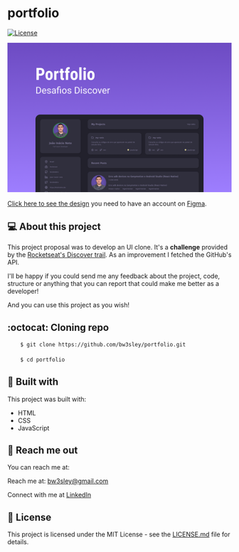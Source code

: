 # portfolio

<a href="https://github.com/bw3sley/portfolio/blob/main/LICENSE.md">
    <img src="https://img.shields.io/badge/license-MIT-blue.svg" alt="License"/>
</a>

</br>

![Preview Screen](./assets/portfolio-cover.png)

[Click here to see the design](https://www.figma.com/file/MeeugjUawdFjUkjWU4cp6F/DD-%2F-Portfolio-(Copy)?node-id=3%3A2) you need to have an account on [Figma](https://www.figma.com/).

## 💻 About this project

This project proposal was to develop an UI clone. It's a **challenge** provided by the [Rocketseat's Discover trail](https://www.rocketseat.com.br/discover). As an improvement I fetched the GitHub's API.

I'll be happy if you could send me any feedback about the project, code, structure or anything that you can report that could make me better as a developer!

And you can use this project as you wish!

## :octocat: Cloning repo

```bash
    $ git clone https://github.com/bw3sley/portfolio.git
    
    $ cd portfolio
```

## 🚀 Built with

This project was built with:

- HTML
- CSS
- JavaScript

## 📩 Reach me out

You can reach me at:

Reach me at: bw3sley@gmail.com

Connect with me at [LinkedIn](https://www.linkedin.com/in/bw3sley)

## 📝 License

This project is licensed under the MIT License - see the [LICENSE.md](./LICENSE.md) file for details.
